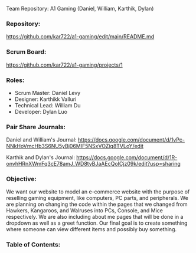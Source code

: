 Team Repository: A1 Gaming (Daniel, William, Karthik, Dylan)

### Repository:
https://github.com/kar722/a1-gaming/edit/main/README.md

### Scrum Board:

https://github.com/kar722/a1-gaming/projects/1

### Roles:
- Scrum Master: Daniel Levy
- Designer: Karthikk Valluri
- Technical Lead: William Du
- Developer: Dylan Luo

### Pair Share Journals:
Daniel and William's Journal:
https://docs.google.com/document/d/1vPc-NNkHoVmcHb3S6NU5yBj06MIF5NSxVOZiq8TVLoY/edit

Karthik and Dylan's Journal:
https://docs.google.com/document/d/1R-onvhHRnXWmFq3cE78amJ_WD8tyBJaAEcQoICjz09k/edit?usp=sharing

### Objective: 
We want our website to model an e-commerce website with the purpose of reselling gaming equipment, like computers, PC parts, and peripherals. We are planning on changing the code within the pages that we changed from Hawkers, Kangaroos, and Walruses into PCs, Console, and Mice respectively. We are also including about me pages that will be done in a dropdown as well as a greet function. Our final goal is to create something where someone can view different items and possibly buy something.

### Table of Contents:
